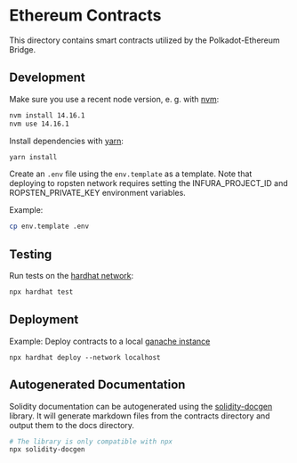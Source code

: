# Ethereum Contracts

This directory contains smart contracts utilized by the Polkadot-Ethereum Bridge.

## Development

Make sure you use a recent node version, e. g. with [nvm](https://github.com/nvm-sh/nvm#installing-and-updating):

```bash
nvm install 14.16.1
nvm use 14.16.1
```

Install dependencies with [yarn](https://classic.yarnpkg.com/lang/en/docs/install/#windows-stable):

```bash
yarn install
```

Create an `.env` file using the `env.template` as a template. Note that deploying to ropsten network requires setting the INFURA_PROJECT_ID and ROPSTEN_PRIVATE_KEY environment variables.

Example:

```bash
cp env.template .env
```

## Testing

Run tests on the [hardhat network](https://hardhat.org/getting-started/):

```bash
npx hardhat test
```

## Deployment

Example: Deploy contracts to a local [ganache instance](https://www.npmjs.com/package/ganache-cli)

```
npx hardhat deploy --network localhost
```

## Autogenerated Documentation

Solidity documentation can be autogenerated using the [solidity-docgen](https://github.com/OpenZeppelin/solidity-docgen) library. It will generate markdown files from the contracts directory and output them to the docs directory.

```bash
# The library is only compatible with npx
npx solidity-docgen
```
